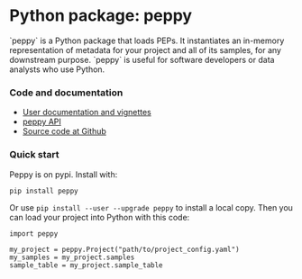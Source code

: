 # Python package: peppy

<!-- <img src="/img/logo_python.svg" alt="" style="float:left; margin:20px"> -->`peppy` is a Python package that loads PEPs. It instantiates an in-memory representation of metadata for your project and all of its samples, for any downstream purpose. `peppy` is useful for software developers or data analysts who use Python.

### Code and documentation

* [User documentation and vignettes](/peppy)
* [peppy API](http://peppy.databio.org/en/latest/autodoc_build/peppy/)
* [Source code at Github](https://github.com/pepkit/peppy)

### Quick start 

Peppy is on pypi. Install with:
```
pip install peppy
```

Or use `pip install --user --upgrade peppy` to install a local copy. Then you can load your project into Python with this code:

```
import peppy

my_project = peppy.Project("path/to/project_config.yaml")
my_samples = my_project.samples
sample_table = my_project.sample_table
```
